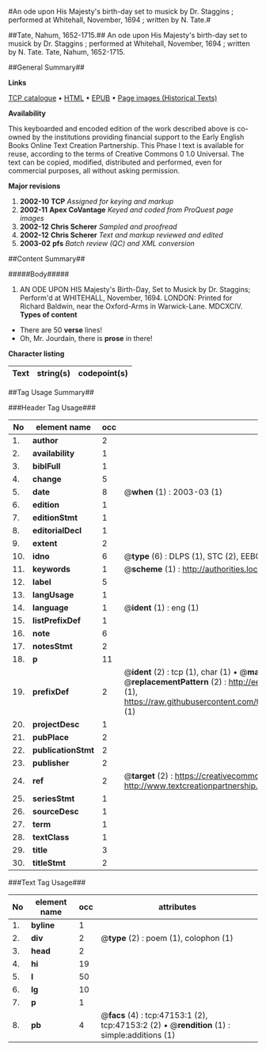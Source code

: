 #An ode upon His Majesty's birth-day set to musick by Dr. Staggins ; performed at Whitehall, November, 1694 ; written by N. Tate.#

##Tate, Nahum, 1652-1715.##
An ode upon His Majesty's birth-day set to musick by Dr. Staggins ; performed at Whitehall, November, 1694 ; written by N. Tate.
Tate, Nahum, 1652-1715.

##General Summary##

**Links**

[TCP catalogue](http://www.ota.ox.ac.uk/tcp/)  • 
[HTML](http://tei.it.ox.ac.uk/tcp/Texts-HTML/free/A63/A63016.html)  • 
[EPUB](http://tei.it.ox.ac.uk/tcp/Texts-EPUB/free/A63/A63016.epub) • 
[Page images (Historical Texts)](https://data.historicaltexts.jisc.ac.uk/view?pubId=eebo-11254153e&pageId=eebo-11254153e-47153-1)

**Availability**

This keyboarded and encoded edition of the
	       work described above is co-owned by the institutions
	       providing financial support to the Early English Books
	       Online Text Creation Partnership. This Phase I text is
	       available for reuse, according to the terms of Creative
	       Commons 0 1.0 Universal. The text can be copied,
	       modified, distributed and performed, even for
	       commercial purposes, all without asking permission.

**Major revisions**

1. __2002-10__ __TCP__ *Assigned for keying and markup*
1. __2002-11__ __Apex CoVantage__ *Keyed and coded from ProQuest page images*
1. __2002-12__ __Chris Scherer__ *Sampled and proofread*
1. __2002-12__ __Chris Scherer__ *Text and markup reviewed and edited*
1. __2003-02__ __pfs__ *Batch review (QC) and XML conversion*

##Content Summary##

#####Body#####

1. AN ODE UPON HIS Majesty's Birth-Day, Set to Musick by Dr. Staggins; Perform'd at WHITEHALL, November, 1694.
LONDON: Printed for Richard Baldwin, near the Oxford-Arms in Warwick-Lane. MDCXCIV.
**Types of content**

  * There are 50 **verse** lines!
  * Oh, Mr. Jourdain, there is **prose** in there!

**Character listing**


|Text|string(s)|codepoint(s)|
|---|---|---|

##Tag Usage Summary##

###Header Tag Usage###

|No|element name|occ|attributes|
|---|---|---|---|
|1.|__author__|2||
|2.|__availability__|1||
|3.|__biblFull__|1||
|4.|__change__|5||
|5.|__date__|8| @__when__ (1) : 2003-03 (1)|
|6.|__edition__|1||
|7.|__editionStmt__|1||
|8.|__editorialDecl__|1||
|9.|__extent__|2||
|10.|__idno__|6| @__type__ (6) : DLPS (1), STC (2), EEBO-CITATION (1), OCLC (1), VID (1)|
|11.|__keywords__|1| @__scheme__ (1) : http://authorities.loc.gov/ (1)|
|12.|__label__|5||
|13.|__langUsage__|1||
|14.|__language__|1| @__ident__ (1) : eng (1)|
|15.|__listPrefixDef__|1||
|16.|__note__|6||
|17.|__notesStmt__|2||
|18.|__p__|11||
|19.|__prefixDef__|2| @__ident__ (2) : tcp (1), char (1)  •  @__matchPattern__ (2) : ([0-9\-]+):([0-9IVX]+) (1), (.+) (1)  •  @__replacementPattern__ (2) : http://eebo.chadwyck.com/downloadtiff?vid=$1&page=$2 (1), https://raw.githubusercontent.com/textcreationpartnership/Texts/master/tcpchars.xml#$1 (1)|
|20.|__projectDesc__|1||
|21.|__pubPlace__|2||
|22.|__publicationStmt__|2||
|23.|__publisher__|2||
|24.|__ref__|2| @__target__ (2) : https://creativecommons.org/publicdomain/zero/1.0/ (1), http://www.textcreationpartnership.org/docs/. (1)|
|25.|__seriesStmt__|1||
|26.|__sourceDesc__|1||
|27.|__term__|1||
|28.|__textClass__|1||
|29.|__title__|3||
|30.|__titleStmt__|2||


###Text Tag Usage###

|No|element name|occ|attributes|
|---|---|---|---|
|1.|__byline__|1||
|2.|__div__|2| @__type__ (2) : poem (1), colophon (1)|
|3.|__head__|2||
|4.|__hi__|19||
|5.|__l__|50||
|6.|__lg__|10||
|7.|__p__|1||
|8.|__pb__|4| @__facs__ (4) : tcp:47153:1 (2), tcp:47153:2 (2)  •  @__rendition__ (1) : simple:additions (1)|
